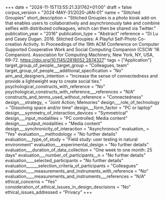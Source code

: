 +++
date = "2024-11-15T13:55:21.331762+01:00"
draft = false
corpus_version = "2024-MAY-31/2020-JAN-01"
name = "Stitched Groupies"
short_description = "Stitched Groupies is a photo kiosk add-on that enables users to collaboratively and asynchronously take and combine selfies with distributed colleagues, which can then be shared via Twitter."
publication_year = "2016"
publication_type = "Abstract"
reference = "Di Lu and Casey Dugan. 2016. Stitched Groupies: A Playful Self-Photo Co-creation Activity. In Proceedings of the 19th ACM Conference on Computer Supported Cooperative Work and Social Computing Companion (CSCW '16 Companion). Association for Computing Machinery, New York, NY, USA, 69–72. https://doi.org/10.1145/2818052.2874327"
tags = ["Application"]
target_group_of_people__target_group = "Colleagues, team"
target_group_of_people___additional_specification = "No"
aim_and_designers_intention = "Increase the sense of connectedness and provide a lightweight way to create social ties."
psychological_constructs_with_reference = "No"
psychological_constructs_with_reference___references = "N/A"
constructs_and_terms_used_without_reference = "Connectedness"
design___strategy_ = "Joint Action; Memories"
design___role_of_technology = "Dissolving space and/or time"
design___form_factor = "PC or laptop"
design___symmetry_of_interaction_devices = "Symmetrical"
design___input_modalities = "PC controlled; Media content"
design____output_modalities = "Media content"
design___synchronicity_of_interaction = "Asynchronous"
evaluation_ = "Yes"
evaluation___methodology = "No further details"
evaluation___type_of_study = "Field study: user testing in natural environment"
evaluation___experimental_design = "No further details"
evaluation___duration_of_data_collection = "One week to one month: 25 days"
evaluation___number_of_participants__n = "No further details"
evaluation____selected_participants = "No further details"
evaluation______selection_criteria_of_participants = "Colleagues"
evaluation____measurements_and_instruments_with_reference = "No"
evaluation____measurements_and_instruments___references = "N/A"
ethical_concerns = "Yes"
consideration_of_ethical_issues_in_design_descisions = "No"
ethical_issues_addressed = "Privacy"
+++
